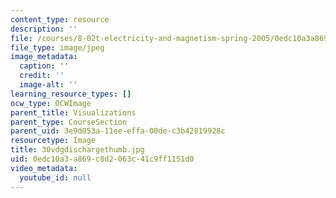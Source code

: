 ```yaml
---
content_type: resource
description: ''
file: /courses/8-02t-electricity-and-magnetism-spring-2005/0edc10a3a869c8d2063c41c9ff1151d0_30vdgdischargethumb.jpg
file_type: image/jpeg
image_metadata:
  caption: ''
  credit: ''
  image-alt: ''
learning_resource_types: []
ocw_type: OCWImage
parent_title: Visualizations
parent_type: CourseSection
parent_uid: 3e9d053a-11ee-effa-00de-c3b42819928c
resourcetype: Image
title: 30vdgdischargethumb.jpg
uid: 0edc10a3-a869-c8d2-063c-41c9ff1151d0
video_metadata:
  youtube_id: null
---
```

